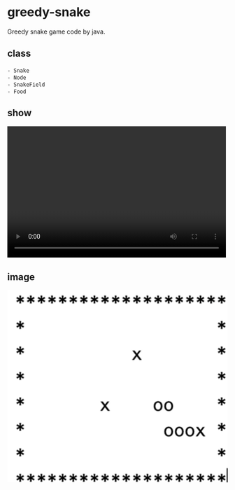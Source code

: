 # greedy-snake
Greedy snake game code by java.

## class
	- Snake
	- Node
	- SnakeField
	- Food

## show
<video src="https://github.com/pipo-chen/greedy-snake/blob/master/greedy-snake/src/video/demo.mov" controls="controls" width="500" height="300">您的浏览器不支持播放该视频！</video>

## image
![avatar](https://github.com/pipo-chen/greedy-snake/blob/master/greedy-snake/src/video/show.png)
